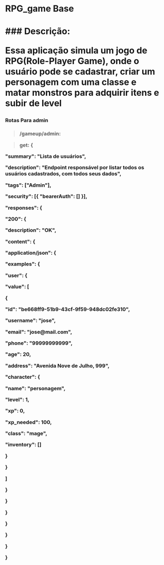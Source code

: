 <h1>RPG_game Base<h1>
 ### Descrição: 

Essa aplicação simula um jogo de RPG(Role-Player Game), onde o usuário pode se cadastrar, criar um personagem com uma classe e matar monstros para adquirir itens e subir de level

<h3> Rotas Para admin  <h3>

> /gameup/admin:
 
>   get: 
  {
<p>               "summary": "Lista de usuários",
<p>               "description": "Endpoint responsável por listar todos os usuários cadastrados, com todos seus dados",
<p>               "tags": ["Admin"],
<p>               "security": [{ "bearerAuth": [] }],
<p>               "responses": {
<p>                   "200": {
<p>                       "description": "OK",
<p>                       "content": {
<p>                            "application/json": {
<p>                                "examples": {
<p>                                    "user": {
<p>                                        "value": [
<p>                                            {
<p>                                                "id": "be668ff9-51b9-43cf-9f59-948dc02fe310",
<p>                                                "username": "jose",
<p>                                                "email": "jose@mail.com",
<p>                                                "phone": "99999999999",
<p>                                                "age": 20,
<p>                                                "address": "Avenida Nove de Julho, 999",
<p>                                                "character": {
<p>                                                    "name": "personagem",
<p>                                                    "level": 1,
<p>                                                    "xp": 0,
<p>                                                    "xp_needed": 100,
<p>                                                    "class": "mage",
<p>                                                    "inventory": []
<p>                                               }
<p>                                           }
<p>                                        ]
<p>                                   }
<p>                                }
<p>                            }
<p>                        }
<p>                    }
<p>                }
<p>        }
